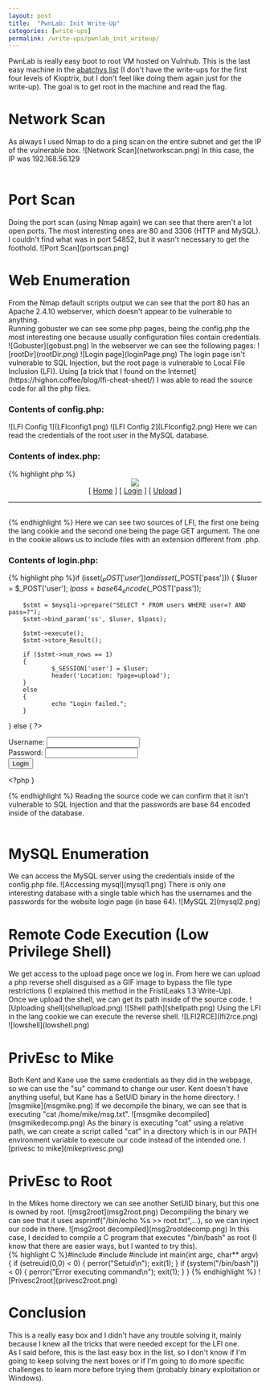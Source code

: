 ```yaml
---
layout: post
title:  "PwnLab: Init Write-Up"
categories: [write-ups]
permalink: /write-ups/pwnlab_init_writeup/
---
```

PwnLab is really easy boot to root VM hosted on Vulnhub. This is the last easy machine in the [abatchys list](https://www.abatchy.com/2017/02/oscp-like-vulnhub-vms)
(I don't have the write-ups for the first four levels of Kioptrix, but I don't feel like doing them again just for the write-up). The goal is to get root in the machine and read the flag.
<h1>Network Scan</h1>
As always I used Nmap to do a ping scan on the entire subnet and get the IP of the vulnerable box.
![Network Scan](networkscan.png)
In this case, the IP was 192.168.56.129
<br><br>
<h1>Port Scan</h1>
Doing the port scan (using Nmap again) we can see that there aren't a lot open ports. The most interesting ones are 80 and 3306 (HTTP and MySQL). I couldn't find what was in port 54852, but it wasn't necessary to get the foothold.
![Port Scan](portscan.png)
<br>
<h1>Web Enumeration</h1>
From the Nmap default scripts output we can see that the port 80 has an Apache 2.4.10 webserver, which doesn't appear to be vulnerable to anything.<br>
Running gobuster we can see some php pages, being the config.php the most interesting one because usually configuration files contain credentials.
![Gobuster](gobust.png)
In the webserver we can see the following pages:
![rootDir](rootDir.png)
![Login page](loginPage.png)
The login page isn't vulnerable to SQL Injection, but the root page is vulnerable to Local File Inclusion (LFI). Using [a trick that I found on the Internet](https://highon.coffee/blog/lfi-cheat-sheet/) I was able to read the source code for all the php files.
<h3>Contents of config.php:</h3>
![LFI Config 1](LFIconfig1.png)
![LFI Config 2](LFIconfig2.png)
Here we can read the credentials of the root user in the MySQL database.
<h3>Contents of index.php:</h3>
{% highlight php %}<?php
//Multilingual. Not implemented yet.
//setcookie("lang","en.lang.php");
if (isset($_COOKIE['lang']))
{
        include("lang/".$_COOKIE['lang']);
}
// Not implemented yet.
?>
<html>
<head>
<title>PwnLab Intranet Image Hosting</title>
</head>
<body>
<center>
<img src="images/pwnlab.png"><br />
[ <a href="/">Home</a> ] [ <a href="?page=login">Login</a> ] [ <a href="?page=upload">Upload</a> ]
<hr/><br/>
<?php
        if (isset($_GET['page']))
        {
                include($_GET['page'].".php");
        }
        else
        {
                echo "Use this server to upload and share image files inside the intranet";
        }
?>
</center>
</body>
</html>
{% endhighlight %}
Here we can see two sources of LFI, the first one being the lang cookie and the second one being the page GET argument. The one in the cookie allows us to include files with an extension different from .php.
<h3>Contents of login.php:</h3>
{% highlight php %}<?php
session_start();
require("config.php");
$mysqli = new mysqli($server, $username, $password, $database);

if (isset($_POST['user']) and isset($_POST['pass']))
{
        $luser = $_POST['user'];
        $lpass = base64_encode($_POST['pass']);

        $stmt = $mysqli->prepare("SELECT * FROM users WHERE user=? AND pass=?");
        $stmt->bind_param('ss', $luser, $lpass);

        $stmt->execute();
        $stmt->store_Result();

        if ($stmt->num_rows == 1)
        {
                $_SESSION['user'] = $luser;
                header('Location: ?page=upload');
        }
        else
        {
                echo "Login failed.";
        }
}
else
{
        ?>
        <form action="" method="POST">
        <label>Username: </label><input id="user" type="test" name="user"><br />
        <label>Password: </label><input id="pass" type="password" name="pass"><br />
        <input type="submit" name="submit" value="Login">
        </form>
        <?php
}

{% endhighlight %}
Reading the source code we can confirm that it isn't vulnerable to SQL Injection and that the passwords are base 64 encoded inside of the database.
<br><br>
<h1>MySQL Enumeration</h1>
We can access the MySQL server using the credentials inside of the config.php file. 
![Accessing mysql](mysql1.png)
There is only one interesting database with a single table which has the usernames and the passwords for the website login page (in base 64).
![MySQL 2](mysql2.png)
<br>
<h1>Remote Code Execution (Low Privilege Shell)</h1>
We get access to the upload page once we log in. From here we can upload a php reverse shell disguised as a GIF image to bypass the file type restrictions (I explained this method in the FristiLeaks 1.3 Write-Up).<br>
Once we upload the shell, we can get its path inside of the source code.
![Uploading shell](shellupload.png)
![Shell path](shellpath.png)
Using the LFI in the lang cookie we can execute the reverse shell.
![LFI2RCE](lfi2rce.png)
![lowshell](lowshell.png)
<br>
<h1>PrivEsc to Mike</h1>
Both Kent and Kane use the same credentials as they did in the webpage, so we can use the "su" command to change our user. Kent doesn't have anything useful, but Kane has a SetUID binary in the home directory.
![msgmike](msgmike.png)
If we decompile the binary, we can see that is executing "cat /home/mike/msg.txt".
![msgmike decompiled](msgmikedecomp.png)
As the binary is executing "cat" using a relative path, we can create a script called "cat" in a directory which is in our PATH environment variable to execute our code instead of the intended one.
![privesc to mike](mikeprivesc.png)
<br>
<h1>PrivEsc to Root</h1>
In the Mikes home directory we can see another SetUID binary, but this one is owned by root.
![msg2root](msg2root.png)
Decompiling the binary we can see that it uses asprintf("/bin/echo %s >> root.txt",...), so we can inject our code in there.
![msg2root decompiled](msg2rootdecomp.png)
In this case, I decided to compile a C program that executes "/bin/bash" as root (I know that there are easier ways, but I wanted to try this).<br>
{% highlight C %}#include <unistd.h>
#include <stdio.h>
#include <stdlib.h>
int main(int argc, char** argv) {
        if (setreuid(0,0) < 0) {
                perror("Setuid\n");
                exit(1);
        }
        if (system("/bin/bash")) < 0) {
                perror("Error executing command\n");
                exit(1);
        }
}
{% endhighlight %}
![Privesc2root](privesc2root.png)
<br>
<h1>Conclusion</h1>
This is a really easy box and I didn't have any trouble solving it, mainly because I knew all the tricks that were needed except for the LFI one.<br>
As I said before, this is the last easy box in the list, so I don't know if I'm going to keep solving the next boxes or if I'm going to do more specific challenges to learn more before trying them (probably binary exploitation or Windows).
  
